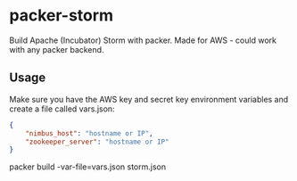 packer-storm
============

Build Apache (Incubator) Storm with packer. Made for AWS - could work with any packer backend.

Usage
-----

Make sure you have the AWS key and secret key environment variables and create a file called vars.json:

```json
{
    "nimbus_host": "hostname or IP",
    "zookeeper_server": "hostname or IP"
}
```

packer build -var-file=vars.json storm.json
